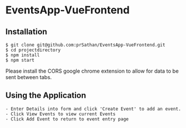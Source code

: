 # EventsApp-VueFrontend

## Installation

```
$ git clone git@github.com:prSathan/EventsApp-VueFrontend.git
$ cd projectdirectory
$ npm install
$ npm start
```
Please install the CORS google chrome extension to allow for data to be sent between tabs.

## Using the Application

```
- Enter Details into form and click 'Create Event' to add an event.
- Click View Events to view current Events
- Click Add Event to return to event entry page
```
